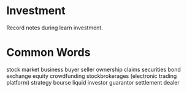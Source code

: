 # Investment
Record notes during learn investment.

# Common Words
stock market business buyer seller ownership claims securities bond exchange equity crowdfunding stockbrokerages 
(electronic trading platform) strategy bourse liquid investor guarantor  settlement dealer

